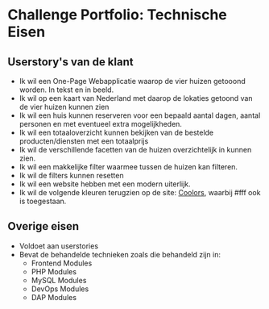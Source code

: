 # Challenge Portfolio: Technische Eisen

## Userstory's van de klant

- Ik wil een One-Page Webapplicatie waarop de vier huizen getooond worden. In tekst en in beeld.
- Ik wil op een kaart van Nederland met daarop de lokaties getoond van de vier huizen kunnen zien
- Ik wil een huis kunnen reserveren voor een bepaald aantal dagen, aantal personen en met eventueel extra mogelijkheden.
- Ik wil een totaaloverzicht kunnen bekijken van de bestelde producten/diensten met een totaalprijs
- Ik wil de verschillende facetten van de huizen overzichtelijk in kunnen zien.
- Ik wil een makkelijke filter waarmee tussen de huizen kan filteren.
- Ik wil de filters kunnen resetten
- Ik wil een website hebben met een modern uiterlijk.
- Ik wil de volgende kleuren terugzien op de site: [Coolors](https://coolors.co/264653-2a9d8f-e9c46a-f4a261-e76f51), waarbij #fff ook is toegestaan.
  
## Overige eisen

- Voldoet aan userstories
- Bevat de behandelde technieken zoals die behandeld zijn in:
  - Frontend Modules
  - PHP Modules
  - MySQL Modules
  - DevOps Modules
  - DAP Modules
  